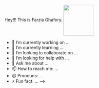 Hey!!!
This is Farzia Ghafory.
<img align="center" src="https://playgroundai.com/post/cipher-hacker-hoodie-hacking-dark-bedroom-close-up-por-cln0q8mcm048as601om9g2nj0" height="100"/>


- 🔭 I’m currently working on ...
- 🌱 I’m currently learning ...
- 👯 I’m looking to collaborate on ...
- 🤔 I’m looking for help with ...
- 💬 Ask me about ...
- 📫 How to reach me: ...
- 😄 Pronouns: ...
- ⚡ Fun fact: ...
-->
